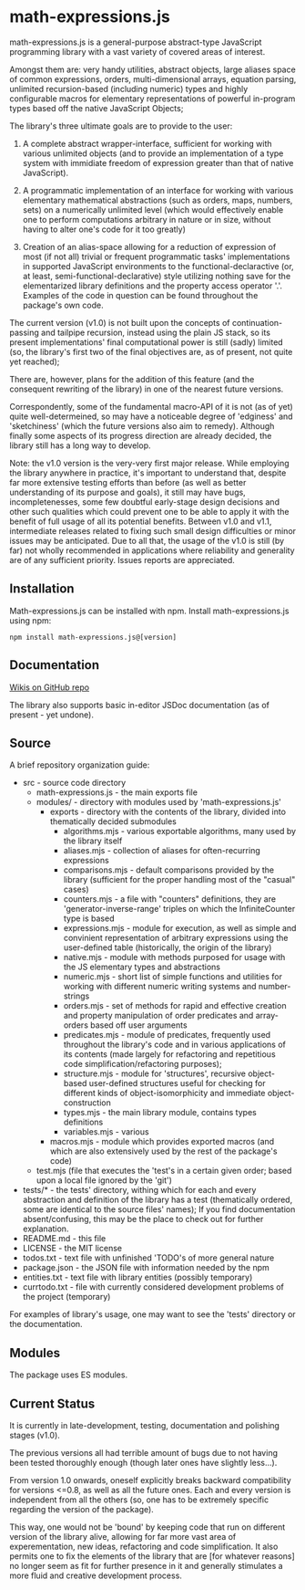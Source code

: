 # math-expressions.js

math-expressions.js is a general-purpose abstract-type JavaScript programming library with a vast variety of covered areas of interest.

Amongst them are: very handy utilities, abstract objects, large aliases space of common expressions,
orders, multi-dimensional arrays, equation parsing, unlimited recursion-based (including numeric) types
and highly configurable macros for elementary representations of powerful in-program
types based off the native JavaScript Objects;

The library's three ultimate goals are to provide to the user:

1. A complete abstract wrapper-interface, sufficient for
   working with various unlimited objects (and to provide an
   implementation of a type system with immidiate freedom of
   expression greater than that of native JavaScript).

2. A programmatic implementation of an interface for working with
   various elementary mathematical abstractions
   (such as orders, maps, numbers, sets) on a numerically unlimited
   level (which would effectively enable one to perform computations
   arbitrary in nature or in size, without having to alter one's
   code for it too greatly)

3. Creation of an alias-space allowing for a reduction of expression of
   most (if not all) trivial or frequent programmatic tasks' implementations
   in supported JavaScript environments to the functional-declaractive
   (or, at least, semi-functional-declarative) style utilizing nothing save
   for the elementarized library definitions and the property access operator '.'.
   Examples of the code in question can be found throughout the package's own code.

The current version (v1.0) is not built upon the concepts of
continuation-passing and tailpipe recursion, instead using the plain JS stack, so its present implementations' final
computational power is still (sadly) limited (so, the library's first two of the final objectives are, as of present, not quite yet reached);

There are, however, plans for the addition of this feature (and the consequent rewriting of the library)
in one of the nearest future versions.

Correspondently, some of the fundamental macro-API of it is not (as of yet) quite well-determeined, so may have a noticeable degree of 'edginess' and 'sketchiness' (which the future versions also aim to remedy). Although finally some aspects of its progress direction are already decided, the library still has a long way to develop.

Note: the v1.0 version is the very-very first major release. While employing the library anywhere in practice, it's important to understand that, despite far more extensive testing efforts than before (as well as better understanding of its purpose and goals), it still may have bugs, incompletenesses, some few doubtful early-stage design decisions and other such qualities which could prevent one to be able to apply it with the benefit of full usage of all its potential benefits. Between v1.0 and v1.1, intermediate releases related to fixing such small design difficulties or minor issues may be anticipated. Due to all that, the usage of the v1.0 is still (by far) not wholly recommended in applications where reliability and generality are of any sufficient priority. Issues reports are appreciated.  

## Installation

Math-expressions.js can be installed with npm.
Install math-expressions.js using npm:

    npm install math-expressions.js@[version]

## Documentation

<!-- * Planned: each version has its own documentation... Though stuff >= 0.8 is marked as 'not recommended for use (bugs)' -->

[Wikis on GitHub repo](https://github.com/HGARgG-0710/math-expressions.js/wiki)

The library also supports basic in-editor JSDoc documentation (as of present - yet undone).

## Source

A brief repository organization guide:

<!-- * Funnote: later (when ready to publish on GitHub, and go write the docs) - count the definitions throughout the files; -->

-   src - source code directory
    -   math-expressions.js - the main exports file
    -   modules/ - directory with modules used by 'math-expressions.js'
        -   exports - directory with the contents of the library, divided into thematically decided submodules
            -   algorithms.mjs - various exportable algorithms, many used by the library itself
            -   aliases.mjs - collection of aliases for often-recurring expressions
            -   comparisons.mjs - default comparisons provided by the library (sufficient for the proper handling most of the "casual" cases)
            -   counters.mjs - a file with "counters" definitions, they are 'generator-inverse-range' triples on which the InfiniteCounter type is based
            -   expressions.mjs - module for execution, as well as simple and convinient representation of arbitrary expressions using the user-defined table (historically, the origin of the library)
            -   native.mjs - module with methods purposed for usage with the JS elementary types and abstractions
            -   numeric.mjs - short list of simple functions and utilities for working with different numeric writing systems and number-strings
            -   orders.mjs - set of methods for rapid and effective creation and property manipulation of order predicates and array-orders based off user arguments
            -   predicates.mjs - module of predicates, frequently used throughout the library's code and in various applications of its contents (made largely for refactoring and repetitious code simplification/refactoring purposes);
            -   structure.mjs - module for 'structures', recursive object-based user-defined structures useful for checking for different kinds of object-isomorphicity and immediate object-construction
            -   types.mjs - the main library module, contains types definitions
            -   variables.mjs - various
        -   macros.mjs - module which provides exported macros (and which are also extensively used by the rest of the package's code)
    -   test.mjs (file that executes the 'test's in a certain given order; based upon a local file ignored by the 'git')
-   tests/\* - the tests' directory, withing which for each and every abstraction and definition of the library has a test (thematically ordered, some are identical to the source files' names); If you find documentation absent/confusing, this may be the place to check out for further explanation.
-   README.md - this file
-   LICENSE - the MIT license
-   todos.txt - text file with unfinished 'TODO's of more general nature
-   package.json - the JSON file with information needed by the npm
-   entities.txt - text file with library entities (possibly temporary)
-   currtodo.txt - file with currently considered development problems of the project (temporary)

For examples of library's usage, one may want to see the 'tests' directory or the documentation.

## Modules

The package uses ES modules.

<!-- TODO: add support for CommonJS modules - after testing, compile to CJS with tsc and add the appropriate 'export-require' fields into the 'package.json' file, decide which extensions one'd rather use... -->

## Current Status

It is currently in late-development, testing, documentation and polishing stages (v1.0).

The previous versions all had terrible amount of bugs due to not having been tested thoroughly enough (though later ones have slightly less...).

From version 1.0 onwards, oneself explicitly breaks backward compatibility for versions <=0.8, as well as all the future ones.
Each and every version is independent from all the others (so, one has to be extremely specific regarding the version of the package).

This way, one would not be 'bound' by keeping code that run on different version of the library alive, allowing for far more vast area of
experementation, new ideas, refactoring and code simplification. It also permits one to fix the elements of the library that are [for whatever reasons]
no longer seem as fit for further presence in it and generally stimulates a more fluid and creative development process.

